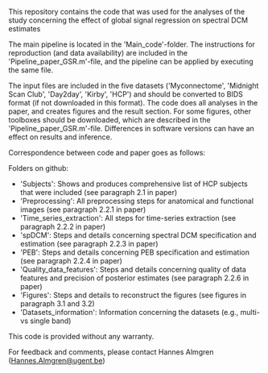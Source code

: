 This repository contains the code that was used for the analyses of the study concerning the effect of global signal regression on spectral DCM estimates

The main pipeline is located in the 'Main_code'-folder. The instructions for reproduction (and data availability) are included in the 'Pipeline_paper_GSR.m'-file, and the pipeline can be applied by executing the same file.

The input files are included in the five datasets ('Myconnectome', 'Midnight Scan Club', 'Day2day', 'Kirby', 'HCP') and should be converted to BIDS format (if not downloaded in this format). The code does all analyses in the paper, and creates figures and the result section. For some figures, other toolboxes should be downloaded, which are described in the 'Pipeline_paper_GSR.m'-file. Differences in software versions can have an effect on results and inference.

Correspondence between code and paper goes as follows:

Folders on github:

- 'Subjects': Shows and produces comprehensive list of HCP subjects that were included (see paragraph 2.1 in paper)
- 'Preprocessing': All preprocessing steps for anatomical and functional images (see paragraph 2.2.1 in paper)
- 'Time_series_extraction': All steps for time-series extraction (see paragraph 2.2.2 in paper)
- 'spDCM': Steps and details concerning spectral DCM specification and estimation (see paragraph 2.2.3 in paper)
- 'PEB': Steps and details concerning PEB specification and estimation (see paragraph 2.2.4 in paper)
- 'Quality_data_features': Steps and details concerning quality of data features and precision of posterior estimates (see paragraph 2.2.6 in paper)
- 'Figures': Steps and details to reconstruct the figures (see figures in paragraph 3.1 and 3.2)
- 'Datasets_information': Information concerning the datasets (e.g., multi- vs single band)

This code is provided without any warranty.

For feedback and comments, please contact Hannes Almgren (Hannes.Almgren@ugent.be)
